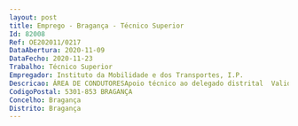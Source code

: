 ```yaml
--- 
layout: post
title: Emprego - Bragança - Técnico Superior
Id: 82008
Ref: OE202011/0217
DataAbertura: 2020-11-09
DataFecho: 2020-11-23
Trabalho: Técnico Superior
Empregador: Instituto da Mobilidade e dos Transportes, I.P.
Descricao: ÁREA DE CONDUTORESApoio técnico ao delegado distrital  Validação SIPOL    Validação SOIS    Registo de arquivamento de cartas (SICC)    Registos de sentenças no SICC   Prestação de esclarecimentos técnicos aos utentes  Prestação de apoio ao atendimento na área de condutores   Elaboração de pareceres técnicos   Elaboração de respostas a tribunais e outras entidades públicas ou privadas sobre o âmbito das funções que lhes estão afetas, bem como de caracter técnico  Resposta a mail`s da área de condutores   Vigilância de Exames teóricos de condução, exames ADR e exames CAM   Análise de processos SRTP – Sistema de Redução das taxas de portagem.ÁREA DE CONDUTORES E TRANSPORTESApoio técnico ao delegado (área de condutores e transportes)  Condutores    Validação de atestados    Validação SIPOL    Validação SOIS    Validação de LA`s  Trocas de cartas de condução estrangeiras   Emissão de certificado ADR – Condutor    Emissão de certificado TCC – Condutor    Emissão de CMT (Táxis)   Prestação de esclarecimentos técnicos aos utentes    Prestação de apoio ao atendimento na área de condutores  Elaboração de pareceres técnicos     Elaboração de respostas a tribunais e outras entidades públicas ou privadas sobre o âmbito das funções que lhes estão afetas, bem como de caracter técnico  Emissão de cartão de estacionamento (deficientes)  Transportes  Análise e emissão de alvarás de transporte de mercadorias    Emissão de licenças de transporte de mercadorias para veículos    Emissão de licença TCC – Veículos    Emissão de licença de transporte em táxi (cópia Certificada)  Resposta a mail`s da área de transportes.ÁREA DE VEÍCULOSAnálise e transposição de homologações europeias para a nacional (COC)    Inspeções de veículos    Informatizações  Análise e registo de cancelamentos    Análise e registo de cancelamentos VFV    Cancelamento oficioso AT (art.º 24.º do CIUC)  Inspeções de veículos  Informatizações.OUTROS Contratação pública – Elaboração de procedimentos.
CodigoPostal: 5301-853 BRAGANÇA
Concelho: Bragança
Distrito: Bragança
--- 
```

